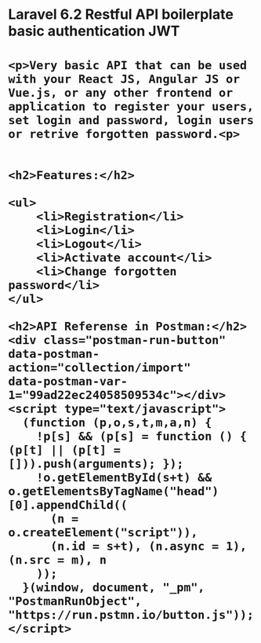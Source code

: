 <h1>Laravel 6.2 Restful API boilerplate basic authentication JWT<h1>
    
    <p>Very basic API that can be used with your React JS, Angular JS or Vue.js, or any other frontend or application to register your users, set login and password, login users or retrive forgotten password.<p>
    
    
    <h2>Features:</h2>

    <ul>
        <li>Registration</li>
        <li>Login</li>
        <li>Logout</li>
        <li>Activate account</li>
        <li>Change forgotten password</li>
    </ul>

    <h2>API Referense in Postman:</h2>
    <div class="postman-run-button"
    data-postman-action="collection/import"
    data-postman-var-1="99ad22ec24058509534c"></div>
    <script type="text/javascript">
      (function (p,o,s,t,m,a,n) {
        !p[s] && (p[s] = function () { (p[t] || (p[t] = [])).push(arguments); });
        !o.getElementById(s+t) && o.getElementsByTagName("head")[0].appendChild((
          (n = o.createElement("script")),
          (n.id = s+t), (n.async = 1), (n.src = m), n
        ));
      }(window, document, "_pm", "PostmanRunObject", "https://run.pstmn.io/button.js"));
    </script>
